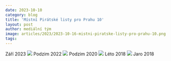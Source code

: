 ```yaml
---
date: 2023-10-10
category: blog
title: 'Místní Pirátské listy pro Prahu 10'
layout: post
author: mediální tým
image: articles/2023/2023-10-16-mistni-piratske-listy-pro-prahu-10.png
tags:
---
```


Září 2023
[![](https://pirati10.cz/wp-content/uploads/2023/10/piratske_listy_2023_praha_10.png)](https://pirati10.cz/wp-content/uploads/2023/10/Piratske_listy_Praha_10_-_ZARI_2023_-_pro_web.pdf)
Podzim 2022
[![](https://pirati10.cz/wp-content/uploads/2022/08/piratske_listy_praha10_podzim_2022.jpg)](https://pirati10.cz/wp-content/uploads/2022/08/Piratske-listy-Praha-10-2022.pdf)
Podzim 2020
[![](https://pirati10.cz/wp-content/uploads/2020/10/piratske_listy_praha10_podzim_2020.jpg)](https://pirati10.cz/wp-content/uploads/2020/10/piratske_listy_praha_10_podzim_2020.pdf)
Léto 2018
[![](https://pirati10.cz/wp-content/uploads/2018/09/piratske_listy_praha10_leto_2018.jpg)](https://pirati10.cz/wp-content/uploads/2018/09/piratske_listy_praha_10_leto_2018.pdf)
Jaro 2018
